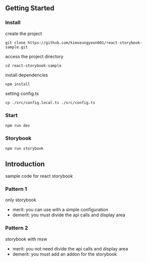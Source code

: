 ## Getting Started

### Install

create the project
```
git clone https://github.com/kimseungyeon001/react-storybook-sample.git
```

access the project directory
```
cd react-storybook-sample
```

install dependencies
```
npm install
```

setting config.ts
```
cp ./src/config.local.ts ./src/config.ts
```

### Start
```
npm run dev
```

### Storybook
```
npm run storybook
```

## Introduction

sample code for react storybook

### Pattern 1

only storybook

- merit: you can use with a simple configuration
- demerit: you must divide the api calls and display area


### Pattern 2

storybook with msw

- merit: you not need divide the api calls and display area
- demerit: you must add an addon for the storybook
